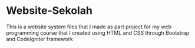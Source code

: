 # Website-Sekolah
This is a website system files that I made as part project for my web programming course that I created using HTML and CSS through Bootstrap and CodeIgniter framework
